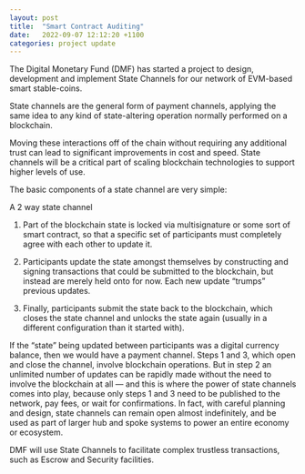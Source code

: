 ```yaml
---
layout: post
title:  "Smart Contract Auditing"
date:   2022-09-07 12:12:20 +1100
categories: project update
---
```


The Digital Monetary Fund (DMF) has started a project to design, development and implement State Channels for our network of EVM-based smart stable-coins.

State channels are the general form of payment channels, applying the same idea to any kind of state-altering operation normally performed on a blockchain.

Moving these interactions off of the chain without requiring any additional trust can lead to significant improvements in cost and speed. State channels will be a critical part of scaling blockchain technologies to support higher levels of use.

The basic components of a state channel are very simple:

A 2 way state channel

1) Part of the blockchain state is locked via multisignature or some sort of smart contract, so that a specific set of participants must completely agree with each other to update it.

2) Participants update the state amongst themselves by constructing and signing transactions that could be submitted to the blockchain, but instead are merely held onto for now. Each new update “trumps” previous updates.

3) Finally, participants submit the state back to the blockchain, which closes the state channel and unlocks the state again (usually in a different configuration than it started with).

If the “state” being updated between participants was a digital currency balance, then we would have a payment channel. Steps 1 and 3, which open and close the channel, involve blockchain operations. But in step 2 an unlimited number of updates can be rapidly made without the need to involve the blockchain at all — and this is where the power of state channels comes into play, because only steps 1 and 3 need to be published to the network, pay fees, or wait for confirmations. In fact, with careful planning and design, state channels can remain open almost indefinitely, and be used as part of larger hub and spoke systems to power an entire economy or ecosystem.

DMF will use State Channels to facilitate complex trustless transactions, such as Escrow and Security facilities.



